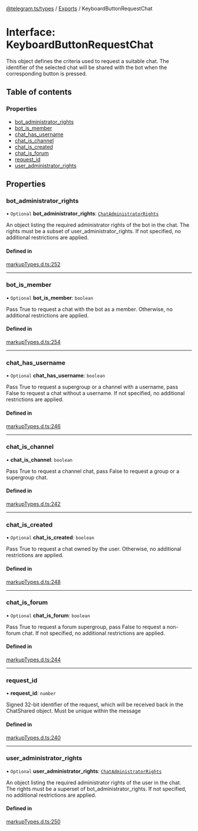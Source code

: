 [@telegram.ts/types](../README.md) / [Exports](../modules.md) / KeyboardButtonRequestChat

# Interface: KeyboardButtonRequestChat

This object defines the criteria used to request a suitable chat. The identifier of the selected chat will be shared with the bot when the corresponding button is pressed.

## Table of contents

### Properties

- [bot\_administrator\_rights](KeyboardButtonRequestChat.md#bot_administrator_rights)
- [bot\_is\_member](KeyboardButtonRequestChat.md#bot_is_member)
- [chat\_has\_username](KeyboardButtonRequestChat.md#chat_has_username)
- [chat\_is\_channel](KeyboardButtonRequestChat.md#chat_is_channel)
- [chat\_is\_created](KeyboardButtonRequestChat.md#chat_is_created)
- [chat\_is\_forum](KeyboardButtonRequestChat.md#chat_is_forum)
- [request\_id](KeyboardButtonRequestChat.md#request_id)
- [user\_administrator\_rights](KeyboardButtonRequestChat.md#user_administrator_rights)

## Properties

### bot\_administrator\_rights

• `Optional` **bot\_administrator\_rights**: [`ChatAdministratorRights`](ChatAdministratorRights.md)

An object listing the required administrator rights of the bot in the chat. The rights must be a subset of user_administrator_rights. If not specified, no additional restrictions are applied.

#### Defined in

[markupTypes.d.ts:252](https://github.com/telegramsjs/types/blob/d08200f/src/markupTypes.d.ts#L252)

___

### bot\_is\_member

• `Optional` **bot\_is\_member**: `boolean`

Pass True to request a chat with the bot as a member. Otherwise, no additional restrictions are applied.

#### Defined in

[markupTypes.d.ts:254](https://github.com/telegramsjs/types/blob/d08200f/src/markupTypes.d.ts#L254)

___

### chat\_has\_username

• `Optional` **chat\_has\_username**: `boolean`

Pass True to request a supergroup or a channel with a username, pass False to request a chat without a username. If not specified, no additional restrictions are applied.

#### Defined in

[markupTypes.d.ts:246](https://github.com/telegramsjs/types/blob/d08200f/src/markupTypes.d.ts#L246)

___

### chat\_is\_channel

• **chat\_is\_channel**: `boolean`

Pass True to request a channel chat, pass False to request a group or a supergroup chat.

#### Defined in

[markupTypes.d.ts:242](https://github.com/telegramsjs/types/blob/d08200f/src/markupTypes.d.ts#L242)

___

### chat\_is\_created

• `Optional` **chat\_is\_created**: `boolean`

Pass True to request a chat owned by the user. Otherwise, no additional restrictions are applied.

#### Defined in

[markupTypes.d.ts:248](https://github.com/telegramsjs/types/blob/d08200f/src/markupTypes.d.ts#L248)

___

### chat\_is\_forum

• `Optional` **chat\_is\_forum**: `boolean`

Pass True to request a forum supergroup, pass False to request a non-forum chat. If not specified, no additional restrictions are applied.

#### Defined in

[markupTypes.d.ts:244](https://github.com/telegramsjs/types/blob/d08200f/src/markupTypes.d.ts#L244)

___

### request\_id

• **request\_id**: `number`

Signed 32-bit identifier of the request, which will be received back in the ChatShared object. Must be unique within the message

#### Defined in

[markupTypes.d.ts:240](https://github.com/telegramsjs/types/blob/d08200f/src/markupTypes.d.ts#L240)

___

### user\_administrator\_rights

• `Optional` **user\_administrator\_rights**: [`ChatAdministratorRights`](ChatAdministratorRights.md)

An object listing the required administrator rights of the user in the chat. The rights must be a superset of bot_administrator_rights. If not specified, no additional restrictions are applied.

#### Defined in

[markupTypes.d.ts:250](https://github.com/telegramsjs/types/blob/d08200f/src/markupTypes.d.ts#L250)
